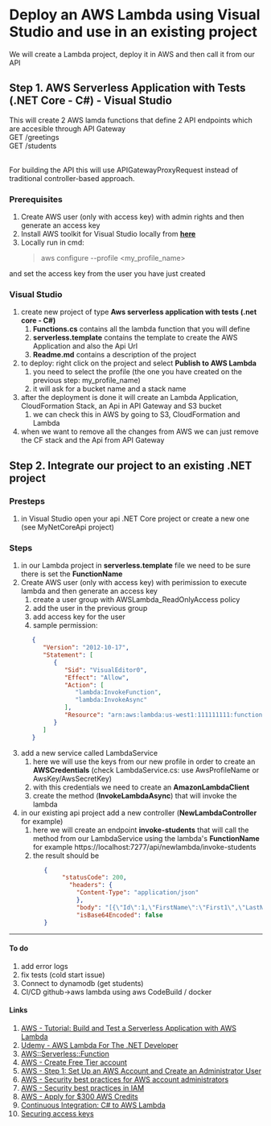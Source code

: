 # Deploy an AWS Lambda using Visual Studio and use in an existing project
We will create a Lambda project, deploy it in AWS and then call it from our API

## Step 1. AWS Serverless Application with Tests (.NET Core - C#) - Visual Studio

This will create 2 AWS lamda functions that define 2 API endpoints which are accesible through API Gateway<br>
GET /greetings<br>
GET /students

<br>
For building the API this will use APIGatewayProxyRequest instead of traditional controller-based approach.

### Prerequisites
1. Create AWS user (only with access key) with admin rights and then generate an access key
2. Install AWS toolkit for Visual Studio locally from [**here**](https://marketplace.visualstudio.com/items?itemName=AmazonWebServices.AWSToolkitforVisualStudio2022)
3. Locally run in cmd: 
   >aws configure --profile <my_profile_name>

and set the access key from the user you have just created
   
### Visual Studio
1. create new project of type **Aws serverless application with tests (.net core - C#)**
   1. **Functions.cs** contains all the lambda function that you will define
   2. **serverless.template** contains the template to create the AWS Application and also the Api Url
   3. **Readme.md** contains a description of the project
2. to deploy: right click on the project and select **Publish to AWS Lambda**
   1. you need to select the profile (the one you have created on the previous step: my_profile_name)
   2. it will ask for a bucket name and a stack name
3. after the deployment is done it will create an Lambda Application, CloudFormation Stack, an Api in API Gateway and S3 bucket
   1. we can check this in AWS by going to S3, CloudFormation and Lambda
4. when we want to remove all the changes from AWS we can just remove the CF stack and the Api from API Gateway


## Step 2. Integrate our project to an existing .NET project

### Presteps
1. in Visual Studio open your api .NET Core project or create a new one (see MyNetCoreApi project)

### Steps
1. in our Lambda project in **serverless.template** file we need to be sure there is set the **FunctionName**
2.  Create AWS user (only with access key)  with perimission to execute lambda and then generate an access key
    1. create a user group with AWSLambda_ReadOnlyAccess policy
    2. add the user in the previous group
    3. add access key for the user
    4. sample permission:
      ```json
         {
            "Version": "2012-10-17",
            "Statement": [
               {
                  "Sid": "VisualEditor0",
                  "Effect": "Allow",
                  "Action": [
                     "lambda:InvokeFunction",
                     "lambda:InvokeAsync"
                  ],
                  "Resource": "arn:aws:lambda:us-west1:111111111:function:mylambdaname"
               }
            ]
         }
      ```
3. add a new service called LambdaService
   1. here we will use the keys from our new profile in order to create an **AWSCredentials** (check LambdaService.cs: use AwsProfileName or AwsKey/AwsSecretKey)
   2. with this credentials we need to create an **AmazonLambdaClient**
   3. create the method (**InvokeLambdaAsync**) that will invoke the lambda
4. in our existing api project add a new controller (**NewLambdaController** for example)
   1. here we will create an endpoint **invoke-students** that will call the method from our LambdaService using the lambda's **FunctionName** for example https://localhost:7277/api/newlambda/invoke-students
   2. the result should be
      ```json
         {
              "statusCode": 200,
                "headers": {
                  "Content-Type": "application/json"
                  },
                  "body": "[{\"Id\":1,\"FirstName\":\"First1\",\"LastName\":null,\"Class\":0},{\"Id\":2,\"FirstName\":\"First2\",\"LastName\":null,\"Class\":0}]",
                  "isBase64Encoded": false
         }
      ```

<hr>

#### To do
1. add error logs
2. fix tests (cold start issue)
3. Connect to dynamodb (get students)
4. CI/CD github->aws lambda using aws CodeBuild / docker


#### Links
1. [AWS - Tutorial: Build and Test a Serverless Application with AWS Lambda](https://docs.aws.amazon.com/toolkit-for-visual-studio/latest/user-guide/lambda-build-test-severless-app.html)
1. [Udemy - AWS Lambda For The .NET Developer](https://www.udemy.com/course/aws-lambda-dotnet/)
1. [AWS::Serverless::Function](https://docs.aws.amazon.com/serverless-application-model/latest/developerguide/sam-resource-function.html)
2. [AWS - Create Free Tier account](https://aws.amazon.com/free/)
3. [AWS - Step 1: Set Up an AWS Account and Create an Administrator User](https://docs.aws.amazon.com/streams/latest/dev/setting-up.html)
4. [AWS - Security best practices for AWS account administrators](https://docs.aws.amazon.com/signin/latest/userguide/best-practices-admin.html)
5. [AWS - Security best practices in IAM](https://docs.aws.amazon.com/IAM/latest/UserGuide/best-practices.html)
6. [AWS - Apply for $300 AWS Credits](https://aws-experience.com/amer/smb/exclusive-offers/aws-credits)
7. [Continuous Integration: C# to AWS Lambda](https://maxhorstmann.net/blog/2017/05/22/ci-dotnetcore-lambda/)
8. [Securing access keys](https://docs.aws.amazon.com/IAM/latest/UserGuide/id_credentials_access-keys.html#securing_access-keys)
   